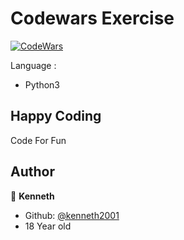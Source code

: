 # Codewars Exercise
[![CodeWars](https://www.codewars.com/users/kenneth2001/badges/large)](https://www.codewars.com/users/kenneth2001/)

Language : 
- Python3

## Happy Coding
Code For Fun
## Author
👤 **Kenneth**
- Github: [@kenneth2001](https://github.com/kenneth2001)
- 18 Year old
